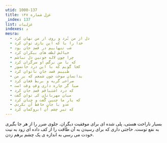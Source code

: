 ```yaml
---
utid: 1000-137
title: غزل شماره ۱۳۷
_index: 137
list: غزلیات
indexes: د
mesra:
  - دل از من بُرد و روی از من نهان کرد
  - خدا را با که این بازی توان کرد
  - شب تنهاییم در قصدِ جان بود
  - خیالش لطف های بیکران کرد
  - چرا چون لاله خونین دل نباشم
  - که با من نرگس او سرگران کرد
  - کجا گویم که با این درد جانسوز
  - طبیبم قصد جانِ ناتوان کرد
  - بدانسان سوخت چون شمعم که بر من
  - صراحی گریه و بربط فغان کرد
  - صبا گر چاره داری وقتِ وقت است
  - که درد اشتیاقم قصدِ جان کرد
  - میان مهربانان کی توان گفت
  - که یار ما چنین گُفت و چنان کرد
  - عدو با جانِ حافظ آن نکردی
  - که تیرِ چشم آن ابروکمان کرد
---
```

بسیار ناراحت هستی، پلی شده ای برای موفقیت دیگران. جلوی ضرر را از هر جا بگیری به نفع توست. حاجتی داری که برای رسیدن به آن طاقت را از کف داده ای زود به نیت خودت می رسی به اندازه ی یک چشم برهم زدن.
